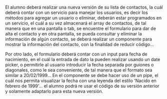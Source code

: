 El alumno deberá realizar una nueva versión de su lista de contactos, la cuál deberá contar con un servicio para manejar los usuarios, es decir los métodos para agregar un usuario o eliminar, deberán estar programados en un servicio, el cuál a su vez almacenará el array de  contactos, de tal manera que en una pantalla o tab, se encuentre el formulario para dar de alta el contacto y en otra pantalla, se pueda consultar y eliminar la información de algún contacto, se deberá realizar un componente para mostrar la información del contacto, con la finalidad de reducir código...



Por otro lado, el formulario deberá contar con un input para fecha de nacimiento, en el cuál la entrada de dato la pueden realizar usando un date picker, o permitirle al usuario introducir la fecha separada por guiones o diagonales, como le sea conveniente, de tal manera que el formato sea similar a 20/02/1999... En el componente se debe hacer uso de un pipe, el cuál nos permita visualizar la fecha con una leyenda del estilo 'Nacido en febrero de 1999'... el alumno podrá re usar el código de su versión anterior y solamente adaptarlo para esta nueva versión.